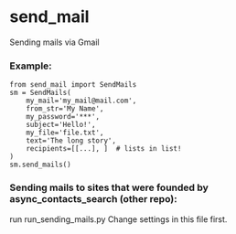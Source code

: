 # send_mail

Sending mails via Gmail

### Example:
```
from send_mail import SendMails
sm = SendMails(
    my_mail='my_mail@mail.com',
    from_str='My Name',
    my_password='***',
    subject='Hello!',
    my_file='file.txt',
    text='The long story',
    recipients=[[...], ]  # lists in list!
)
sm.send_mails()
```

### Sending mails to sites that were founded by async_contacts_search (other repo):

run run_sending_mails.py Change settings in this file first.
